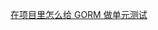[在项目里怎么给 GORM 做单元测试](https://mp.weixin.qq.com/s?__biz=MzUzNTY5MzU2MA==&mid=2247493509&idx=1&sn=0ce740cf9e03d921b3f233a599608c7d&chksm=fa833612cdf4bf0412a350cede068a88defa2997b8bbacb8bd74bd9340dc8f1999981573b714&token=1814222456&lang=zh_CN&scene=21#wechat_redirect)
